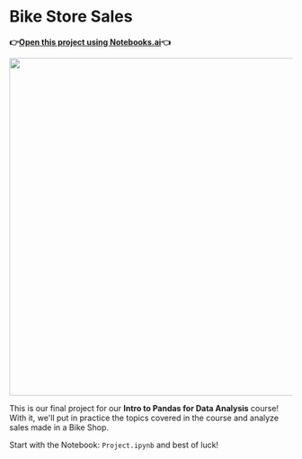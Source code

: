 # Bike Store Sales

**👉[Open this project using Notebooks.ai](https://notebooks.ai/clone/gh/ine-rmotr-projects/PDA-bike-store-sales)👈**

<p align="center">
  <img width="600px" src="https://user-images.githubusercontent.com/7065401/58563302-42466a80-8201-11e9-9948-b3e9f88a5662.jpg">
</p>

This is our final project for our **Intro to Pandas for Data Analysis** course! With it, we'll put in practice the topics covered in the course and analyze sales made in a Bike Shop.

Start with the Notebook: `Project.ipynb` and best of luck!